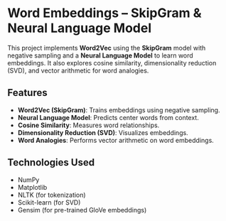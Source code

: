 # Word Embeddings – SkipGram & Neural Language Model  

This project implements **Word2Vec** using the **SkipGram** model with negative sampling and a **Neural Language Model** to learn word embeddings. It also explores cosine similarity, dimensionality reduction (SVD), and vector arithmetic for word analogies.  

## Features  
- **Word2Vec (SkipGram)**: Trains embeddings using negative sampling.  
- **Neural Language Model**: Predicts center words from context.  
- **Cosine Similarity**: Measures word relationships.  
- **Dimensionality Reduction (SVD)**: Visualizes embeddings.  
- **Word Analogies**: Performs vector arithmetic on word embeddings.  

## Technologies Used  
- NumPy  
- Matplotlib  
- NLTK (for tokenization)  
- Scikit-learn (for SVD)  
- Gensim (for pre-trained GloVe embeddings)  


